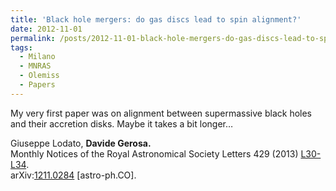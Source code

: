 ```yaml
---
title: 'Black hole mergers: do gas discs lead to spin alignment?'
date: 2012-11-01
permalink: /posts/2012-11-01-black-hole-mergers-do-gas-discs-lead-to-spin-alignment
tags:
  - Milano
  - MNRAS
  - Olemiss
  - Papers
---
```


My very first paper was on alignment between supermassive black holes and their accretion disks. Maybe it takes a bit longer…

Giuseppe Lodato, **Davide Gerosa.**  
Monthly Notices of the Royal Astronomical Society Letters 429 (2013) [L30-L34](<http://mnrasl.oxfordjournals.org/content/429/1/L30>).  
arXiv:[1211.0284](<http://arxiv.org/abs/arXiv:1211.0284>) [astro-ph.CO].

